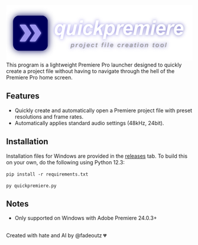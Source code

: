 <img src="assets/banner.png" width="520" height="150">
This program is a lightweight Premiere Pro launcher designed to quickly create a project file without having to navigate through the hell of the Premiere Pro home screen.

## Features
- Quickly create and automatically open a Premiere project file with preset resolutions and frame rates.
- Automatically applies standard audio settings (48kHz, 24bit).

## Installation
Installation files for Windows are provided in the [releases](https://github.com/fadeoutz/quickpremiere/releases) tab. 
To build this on your own, do the following using Python 12.3:

```pip install -r requirements.txt```

``py quickpremiere.py``

## Notes
- Only supported on Windows with Adobe Premiere 24.0.3+
##
Created with hate and AI by @fadeoutz 💔
